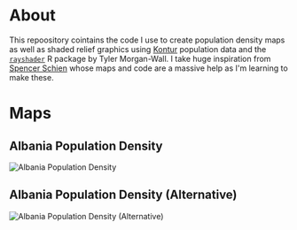 # About
This repoository cointains the code I use to create population density maps as well as shaded relief graphics using [Kontur](https://www.kontur.io/geospatial-datasets-catalog/) population data and the [`rayshader`](https://www.rayshader.com/) R package by Tyler Morgan-Wall. I take huge inspiration from [Spencer Schien](https://github.com/Pecners) whose maps and code are a massive help as I'm learning to make these.

# Maps
## Albania Population Density
![Albania Population Density](images_large/albania_population_density_sunrise.png)

## Albania Population Density (Alternative)
![Albania Population Density (Alternative)](images_large/albania_population_density_pink.png)
